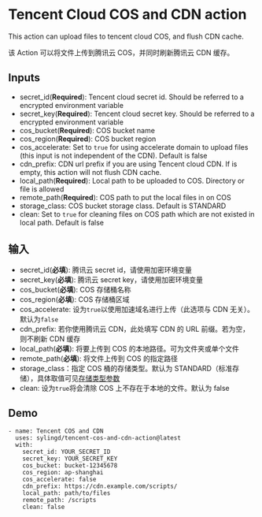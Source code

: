 # Tencent Cloud COS and CDN action

This action can upload files to tencent cloud COS, and flush CDN cache.

该 Action 可以将文件上传到腾讯云 COS，并同时刷新腾讯云 CDN 缓存。

## Inputs

- secret_id(**Required**): Tencent cloud secret id. Should be referred to a encrypted environment variable
- secret_key(**Required**): Tencent cloud secret key. Should be referred to a encrypted environment variable
- cos_bucket(**Required**): COS bucket name
- cos_region(**Required**): COS bucket region
- cos_accelerate: Set to `true` for using accelerate domain to upload files (this input is not independent of the CDN). Default is false
- cdn_prefix: CDN url prefix if you are using Tencent cloud CDN. If is empty, this action will not flush CDN cache.
- local_path(**Required**): Local path to be uploaded to COS. Directory or file is allowed
- remote_path(**Required**): COS path to put the local files in on COS
- storage_class: COS bucket storage class. Default is STANDARD
- clean: Set to `true` for cleaning files on COS path which are not existed in local path. Default is false

## 输入

- secret_id(**必填**): 腾讯云 secret id，请使用加密环境变量
- secret_key(**必填**): 腾讯云 secret key，请使用加密环境变量
- cos_bucket(**必填**): COS 存储桶名称
- cos_region(**必填**): COS 存储桶区域
- cos_accelerate: 设为`true`以使用加速域名进行上传（此选项与 CDN 无关）。默认为`false`
- cdn_prefix: 若你使用腾讯云 CDN，此处填写 CDN 的 URL 前缀。若为空，则不刷新 CDN 缓存
- local_path(**必填**): 将要上传到 COS 的本地路径。可为文件夹或单个文件
- remote_path(**必填**): 将文件上传到 COS 的指定路径
- storage_class：指定 COS 桶的存储类型。默认为 STANDARD（标准存储），具体取值可见[存储类型参数](https://cloud.tencent.com/document/product/436/33417)
- clean: 设为`true`将会清除 COS 上不存在于本地的文件。默认为 false

## Demo

```
- name: Tencent COS and CDN
  uses: sylingd/tencent-cos-and-cdn-action@latest
  with:
    secret_id: YOUR_SECRET_ID
    secret_key: YOUR_SECRET_KEY
    cos_bucket: bucket-12345678
    cos_region: ap-shanghai
    cos_accelerate: false
    cdn_prefix: https://cdn.example.com/scripts/
    local_path: path/to/files
    remote_path: /scripts
    clean: false
```
